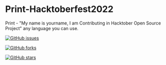 # Print-Hacktoberfest2022
Print - "My name is yourname, I am Contributing in Hacktober Open Source Project" any language you can use. 

[![GitHub issues](https://img.shields.io/github/issues/sritikamanjrekar/Print-Hacktoberfest2022?style=for-the-badge)](https://github.com/sritikamanjrekar/Print-Hacktoberfest2022/issues)

[![GitHub forks](https://img.shields.io/github/forks/sritikamanjrekar/Print-Hacktoberfest2022?style=for-the-badge)](https://github.com/sritikamanjrekar/Print-Hacktoberfest2022/network)

[![GitHub stars](https://img.shields.io/github/stars/sritikamanjrekar/Print-Hacktoberfest2022?style=for-the-badge)](https://github.com/sritikamanjrekar/Print-Hacktoberfest2022/stargazers)
